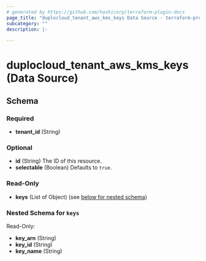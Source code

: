 ```yaml
---
# generated by https://github.com/hashicorp/terraform-plugin-docs
page_title: "duplocloud_tenant_aws_kms_keys Data Source - terraform-provider-duplocloud"
subcategory: ""
description: |-
  
---
```


# duplocloud_tenant_aws_kms_keys (Data Source)





<!-- schema generated by tfplugindocs -->
## Schema

### Required

- **tenant_id** (String)

### Optional

- **id** (String) The ID of this resource.
- **selectable** (Boolean) Defaults to `true`.

### Read-Only

- **keys** (List of Object) (see [below for nested schema](#nestedatt--keys))

<a id="nestedatt--keys"></a>
### Nested Schema for `keys`

Read-Only:

- **key_arn** (String)
- **key_id** (String)
- **key_name** (String)


